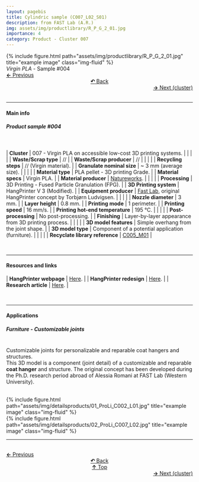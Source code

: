 ```yaml
---
layout: pagebis
title: Cylindric sample (C007_L02_S01)
description: from FAST Lab (A.R.)
img: assets/img/productlibrary/R_P_G_2_01.jpg
importance: 4
category: Product - Cluster 007
---
```

<div class="row">
    <div class="col-sm mt-3 mt-md-0">
        {% include figure.html path="assets/img/productlibrary/R_P_G_2_01.jpg" title="example image" class="img-fluid" %}
    </div>
</div>
<div class="caption">
    <i>Virgin PLA</i> - Sample #004
</div>

<div class="row justify-content-sm-center">
    <div class="col-sm-4 mt-3 mt-md-0" style="text-align:left">
  <a href="/projects/ProLi_C007_L01_S03/" target="_self"><b>←</b> Previous</a>
    </div>
    <div class="col-sm-4 mt-3 mt-md-0" style="text-align:center">
  <a href="/productlibrary/" target="_self"><b>↶</b> Back</a>
    </div>
    <div class="col-sm-4 mt-3 mt-md-0" style="text-align:right">
        <td align="right"><a href="/projects/ProLi_C008_L01_S01/" target="_self"><b>→</b> Next (cluster)</a></td>
    </div>
</div>
<br>

<hr>
<h4><b>Main info</b></h4>
<h5>Product sample #004</h5>
<br>

| <b>Cluster</b>       | 007 - Virgin PLA on accessible low-cost 3D printing systems. |
|    |     |
| <b>Waste/Scrap type</b>       | //     |
| <b>Waste/Scrap producer</b>    | //      |
|    |     |
| <b>Recycling steps</b>      | // (Virgin material).     |
| <b>Granulate nominal size</b>       |  ~ 3 mm (average size).    |
|    |     |
| <b>Material type</b>      | PLA pellet - 3D printing Grade. |
| <b>Material specs</b>       | Virgin PLA.    |
| <b>Material producer</b>   | [Natureworks](https://www.natureworksllc.com/).     |
|    |     |
| <b>Processing</b>      | 3D Printing - Fused Particle Granulation (FPG). |
| <b>3D Printing system</b>      | HangPrinter V 3 (Modified).    |
| <b>Equipment producer</b>   | [Fast Lab](https://www.appropedia.org/FAST), original HangPrinter concept by Torbjørn Ludvigsen.   |
|    |     |
| <b>Nozzle diameter</b>      | 3 mm. |
| <b>Layer height</b>      | 0.8 mm.    |
| <b>Printing mode</b>   | 1 perimeter.   |
| <b>Printing speed</b>   | 16 mm/s.  |
| <b>Printing hot-end temperature</b>   | 195 °C.  |
|    |     |
| <b>Post-processing</b>      | No post-processing. |
| <b>Finishing</b>      | Layer-by-layer appearance from 3D printing process.    |
|    |     |
| <b>3D model features</b>      | Simple overhang from the joint shape.    |
| <b>3D model type</b>      | Component of a potential application (furniture).    |
|    |     |
| <b>Recyclate library reference</b>    | <a href="/projects/RecLi_C005_M01/" target="_blank">C005_M01</a>     |

<br>
<hr>
<h4><b>Resources and links</b></h4>

| <b>HangPrinter webpage</b>       | [Here](https://hangprinter.org/ ).   |
| <b>HangPrinter redesign</b>       | [Here](https://osf.io/wpcf7/ ).   |
| <b>Research article</b>       | [Here](https://www.sciencedirect.com/science/article/pii/S2468067223000081 ).   |

<br>
<hr>
<h4><b>Applications</b></h4>
<h5>Furniture - Customizable joints</h5>

<br>Customizable joints for personalizable and reparable coat hangers and structures.
<br>This 3D model is a component (joint detail) of a customizable and reparable <b>coat hanger</b> and structure. The original concept has been developed during the Ph.D. research period abroad of Alessia Romani at FAST Lab (Western University).

<br>
<div class="row justify-content-sm-center">
  <div class="col-sm-4 mt-3 mt-md-0">
    {% include figure.html path="assets/img/detailsproducts/01_ProLi_C002_L01.jpg" title="example image" class="img-fluid" %}
    </div>
    <div class="col-sm-8 mt-3 mt-md-0">
        {% include figure.html path="assets/img/detailsproducts/02_ProLi_C007_L02.jpg" title="example image" class="img-fluid" %}
    </div>
</div>
<hr>

<br>
<div class="row justify-content-sm-center">
    <div class="col-sm-3 mt-3 mt-md-0" style="text-align:left">
  <a href="/projects/ProLi_C007_L01_S03/" target="_self"><b>←</b> Previous</a>
    </div>
    <div class="col-sm-3 mt-3 mt-md-0" style="text-align:center">
  <a href="/productlibrary/" target="_self"><b>↶</b> Back</a>
    </div>
    <div class="col-sm-3 mt-3 mt-md-0" style="text-align:center">
  <a href="#" target="_self"><b>↑</b> Top</a>
    </div>
    <div class="col-sm-3 mt-3 mt-md-0" style="text-align:right">
        <td align="right"><a href="/projects/ProLi_C008_L01_S01/" target="_self"><b>→</b> Next (cluster)</a></td>
    </div>
</div>
